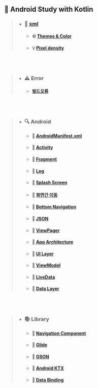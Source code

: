 ## 📝 Android Study with Kotlin


> + ### 🎨 [xml](https://grand-jumper-7af.notion.site/xml-5aed4b7eda1c4699868a0f612dc2accf) 
>   * #### ⚙ [Themes & Color](https://grand-jumper-7af.notion.site/Themes-Color-a16cb0949a4e48f8b6877284527d32cf)
>   * #### 💡 [Pixel density](https://grand-jumper-7af.notion.site/Pixel-density-fc22e11367244be3baf435152263750f)          
<br/><br/>

> + ### ⚠ Error
>   * #### [빌드오류](https://grand-jumper-7af.notion.site/59270444848147d2b1098245ce7e6501)

<br/><br/>

> + ### 🔍 Android
>   * #### 📝 [AndroidManifest.xml](https://grand-jumper-7af.notion.site/AndroidManifest-xml-d6b3801e4d9347218a48f5431b4e47ae)
>   * #### 📝 [Activity](https://grand-jumper-7af.notion.site/Activity-ae848b3451024a8db78fb0112ae96a33)
>   * #### 📝 [Fragment](https://grand-jumper-7af.notion.site/Fragment-26ea44f0c46c4ef996c9e12413d6652b)
>   * #### 📝 [Log](https://grand-jumper-7af.notion.site/Log-7dc55ad123624adfa44a63842c373271)
>   * #### 📝 [Splash Screen](https://grand-jumper-7af.notion.site/Splash-Screen-0016f3eec0d04554852776313aebaf5d)
>   * #### 📝 [화면간 이동](https://grand-jumper-7af.notion.site/9c041f3f551940ee9f64cd2bfdfdb599)
>   * #### 📝 [Bottom Navigation](https://grand-jumper-7af.notion.site/Bottom-Navigation-efc123d71a0040f58edc43608f1a6e67)
>   * #### 📝 [JSON](https://grand-jumper-7af.notion.site/JSON-25491cdea6e84f9da0c6af94aef7a61e)
>   * #### 📝 [ViewPager](https://grand-jumper-7af.notion.site/ViewPager-972f6be65a804f53849e930c57b2b44e)
>   * #### 📝 [App Architecture](https://grand-jumper-7af.notion.site/App-Architecture-8915d19fbcce41999009e1921721a3e5)
>   * #### 📝 [UI Layer](https://grand-jumper-7af.notion.site/UI-Layer-a4a92fe8f0f54d03a1f43fc59617d064)
>   * #### 📝 [ViewModel](https://grand-jumper-7af.notion.site/ViewModel-42f6863e55f44ad49d8fb84b187c6a1a)
>   * #### 📝 [LiveData](https://grand-jumper-7af.notion.site/LiveData-1c7d9d5036dc4f2387992deb73e2ba09)
>   * #### 📝 [Data Layer](https://grand-jumper-7af.notion.site/Data-Layer-b493d4468a894657ac219a2f31e76ce0)

<br/><br/>

> + ### 📚 Library
>   * #### 📖 [Navigation Component](https://grand-jumper-7af.notion.site/Navigation-Component-fbace3b8b405437582714aec1774193a)
>   * #### 📖 [Glide](https://grand-jumper-7af.notion.site/Glide-61ee42a42a0249308b9f2d08ae3050c5)
>   * #### 📖 [GSON](https://grand-jumper-7af.notion.site/GSON-b5cdd165241b4a5b9a54080f80b30b60)
>   * #### 📖 [Android KTX](https://grand-jumper-7af.notion.site/Android-KTX-e4df4a01afdb464194fab73a66c1ccdf)
>   * #### 📖 [Data Binding](https://grand-jumper-7af.notion.site/Data-Binding-b27875281af240c3ba6833dd401fb383)
